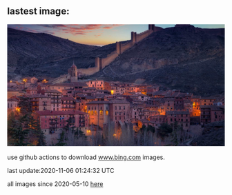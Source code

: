 ## lastest image:
![](images/Albarracin.jpg)

use github actions to download www.bing.com images.

last update:2020-11-06 01:24:32 UTC

all images since 2020-05-10 [here](https://github.com/counter2015/bing-daily-images/tree/master/images) 
